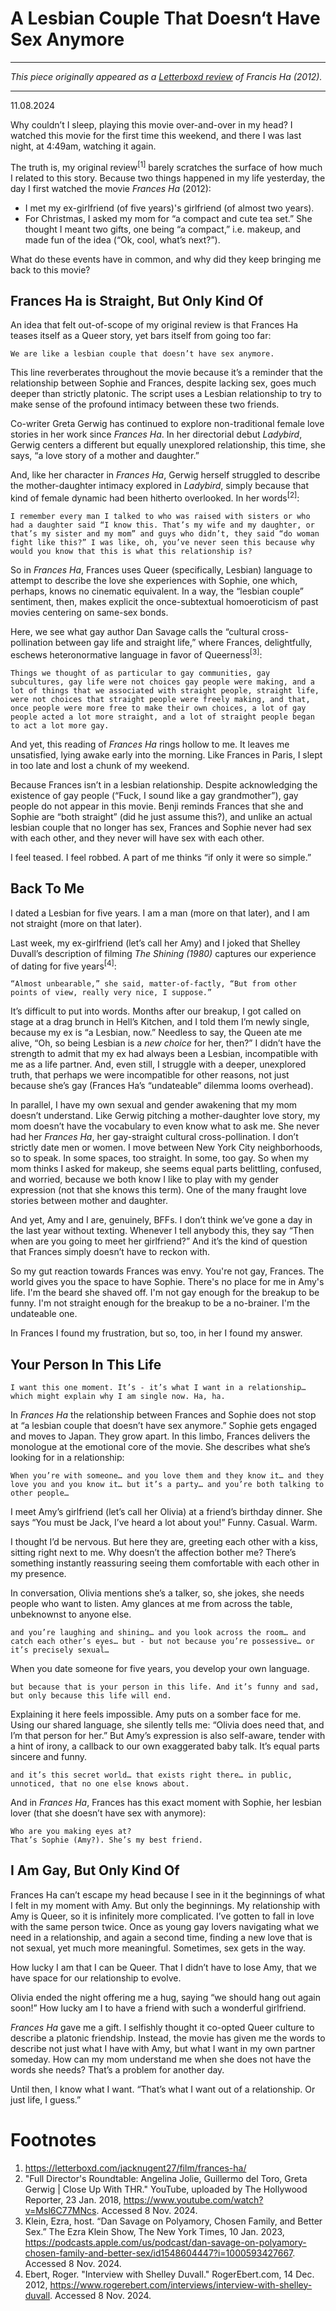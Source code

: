 # A Lesbian Couple That Doesn‘t Have Sex Anymore

---

_This piece originally appeared as a [Letterboxd review](https://letterboxd.com/jacknugent27/film/frances-ha/1/) of Francis Ha (2012)._

---

11.08.2024

Why couldn’t I sleep, playing this movie over-and-over in my head? I watched this movie for the first time this weekend, and there I was last night, at 4:49am, watching it again.

The truth is, my original review<sup>[1]</sup> barely scratches the surface of how much I related to this story. Because two things happened in my life yesterday, the day I first watched the movie _Frances Ha_ (2012):

- I met my ex-girlfriend (of five years)'s girlfriend (of almost two years).
- For Christmas, I asked my mom for “a compact and cute tea set.” She thought I meant two gifts, one being “a compact,” i.e. makeup, and made fun of the idea (“Ok, cool, what’s next?”).

What do these events have in common, and why did they keep bringing me back to this movie?

## Frances Ha is Straight, But Only Kind Of

An idea that felt out-of-scope of my original review is that Frances Ha teases itself as a Queer story, yet bars itself from going too far:

    We are like a lesbian couple that doesn’t have sex anymore.

This line reverberates throughout the movie because it’s a reminder that the relationship between Sophie and Frances, despite lacking sex, goes much deeper than strictly platonic. The script uses a Lesbian relationship to try to make sense of the profound intimacy between these two friends.

Co-writer Greta Gerwig has continued to explore non-traditional female love stories in her work since _Frances Ha_. In her directorial debut _Ladybird_, Gerwig centers a different but equally unexplored relationship, this time, she says, “a love story of a mother and daughter.”

And, like her character in _Frances Ha_, Gerwig herself struggled to describe the mother-daughter intimacy explored in _Ladybird_, simply because that kind of female dynamic had been hitherto overlooked. In her words<sup>[2]</sup>:

    I remember every man I talked to who was raised with sisters or who had a daughter said “I know this. That’s my wife and my daughter, or that’s my sister and my mom” and guys who didn’t, they said “do woman fight like this?” I was like, oh, you’ve never seen this because why would you know that this is what this relationship is?

So in _Frances Ha_, Frances uses Queer (specifically, Lesbian) language to attempt to describe the love she experiences with Sophie, one which, perhaps, knows no cinematic equivalent. In a way, the “lesbian couple” sentiment, then, makes explicit the once-subtextual homoeroticism of past movies centering on same-sex bonds.

Here, we see what gay author Dan Savage calls the “cultural cross-pollination between gay life and straight life,” where Frances, delightfully, eschews heteronormative language in favor of Queerness<sup>[3]</sup>:

    Things we thought of as particular to gay communities, gay subcultures, gay life were not choices gay people were making, and a lot of things that we associated with straight people, straight life, were not choices that straight people were freely making, and that, once people were more free to make their own choices, a lot of gay people acted a lot more straight, and a lot of straight people began to act a lot more gay.

And yet, this reading of _Frances Ha_ rings hollow to me. It leaves me unsatisfied, lying awake early into the morning. Like Frances in Paris, I slept in too late and lost a chunk of my weekend.

Because Frances isn’t in a lesbian relationship. Despite acknowledging the existence of gay people (“Fuck, I sound like a gay grandmother”), gay people do not appear in this movie. Benji reminds Frances that she and Sophie are “both straight” (did he just assume this?), and unlike an actual lesbian couple that no longer has sex, Frances and Sophie never had sex with each other, and they never will have sex with each other.

I feel teased. I feel robbed. A part of me thinks “if only it were so simple.”

## Back To Me

I dated a Lesbian for five years. I am a man (more on that later), and I am not straight (more on that later).

Last week, my ex-girlfriend (let’s call her Amy) and I joked that Shelley Duvall’s description of filming _The Shining (1980)_ captures our experience of dating for five years<sup>[4]</sup>:

    “Almost unbearable,” she said, matter-of-factly, “But from other points of view, really very nice, I suppose.”

It’s difficult to put into words. Months after our breakup, I got called on stage at a drag brunch in Hell’s Kitchen, and I told them I’m newly single, because my ex is “a Lesbian, now.” Needless to say, the Queen ate me alive, “Oh, so being Lesbian is a _new choice_ for her, then?” I didn’t have the strength to admit that my ex had always been a Lesbian, incompatible with me as a life partner. And, even still, I struggle with a deeper, unexplored truth, that perhaps we were incompatible for other reasons, not just because she’s gay (Frances Ha’s “undateable” dilemma looms overhead).

In parallel, I have my own sexual and gender awakening that my mom doesn’t understand. Like Gerwig pitching a mother-daughter love story, my mom doesn’t have the vocabulary to even know what to ask me. She never had her _Frances Ha_, her gay-straight cultural cross-pollination. I don’t strictly date men or women. I move between New York City neighborhoods, so to speak. In some spaces, too straight. In some, too gay. So when my mom thinks I asked for makeup, she seems equal parts belittling, confused, and worried, because we both know I like to play with my gender expression (not that she knows this term). One of the many fraught love stories between mother and daughter.

And yet, Amy and I are, genuinely, BFFs. I don’t think we’ve gone a day in the last year without texting. Whenever I tell anybody this, they say “Then when are you going to meet her girlfriend?” And it’s the kind of question that Frances simply doesn’t have to reckon with.

So my gut reaction towards Frances was envy. You're not gay, Frances. The world gives you the space to have Sophie. There's no place for me in Amy's life. I'm the beard she shaved off. I'm not gay enough for the breakup to be funny. I'm not straight enough for the breakup to be a no-brainer. I'm the undateable one.

In Frances I found my frustration, but so, too, in her I found my answer.

## Your Person In This Life

    I want this one moment. It’s - it’s what I want in a relationship… which might explain why I am single now. Ha, ha.

In _Frances Ha_ the relationship between Frances and Sophie does not stop at “a lesbian couple that doesn’t have sex anymore.” Sophie gets engaged and moves to Japan. They grow apart. In this limbo, Frances delivers the monologue at the emotional core of the movie. She describes what she’s looking for in a relationship:

    When you’re with someone… and you love them and they know it… and they love you and you know it… but it’s a party… and you’re both talking to other people…

I meet Amy’s girlfriend (let’s call her Olivia) at a friend’s birthday dinner. She says “You must be Jack, I’ve heard a lot about you!” Funny. Casual. Warm.

I thought I’d be nervous. But here they are, greeting each other with a kiss, sitting right next to me. Why doesn’t the affection bother me? There’s something instantly reassuring seeing them comfortable with each other in my presence.

In conversation, Olivia mentions she’s a talker, so, she jokes, she needs people who want to listen. Amy glances at me from across the table, unbeknownst to anyone else.

    and you’re laughing and shining… and you look across the room… and catch each other’s eyes… but - but not because you’re possessive… or it’s precisely sexual…

When you date someone for five years, you develop your own language.

    but because that is your person in this life. And it’s funny and sad, but only because this life will end.

Explaining it here feels impossible. Amy puts on a somber face for me. Using our shared language, she silently tells me: “Olivia does need that, and I’m that person for her.” But Amy’s expression is also self-aware, tender with a hint of irony, a callback to our own exaggerated baby talk. It’s equal parts sincere and funny.

    and it’s this secret world… that exists right there… in public, unnoticed, that no one else knows about.

And in _Frances Ha_, Frances has this exact moment with Sophie, her lesbian lover (that she doesn’t have sex with anymore):

    Who are you making eyes at?
    That’s Sophie (Amy?). She’s my best friend.

## I Am Gay, But Only Kind Of

Frances Ha can’t escape my head because I see in it the beginnings of what I felt in my moment with Amy. But only the beginnings. My relationship with Amy is Queer, so it is infinitely more complicated. I’ve gotten to fall in love with the same person twice. Once as young gay lovers navigating what we need in a relationship, and again a second time, finding a new love that is not sexual, yet much more meaningful. Sometimes, sex gets in the way.

How lucky I am that I can be Queer. That I didn’t have to lose Amy, that we have space for our relationship to evolve.

Olivia ended the night offering me a hug, saying “we should hang out again soon!” How lucky am I to have a friend with such a wonderful girlfriend.

_Frances Ha_ gave me a gift. I selfishly thought it co-opted Queer culture to describe a platonic friendship. Instead, the movie has given me the words to describe not just what I have with Amy, but what I want in my own partner someday. How can my mom understand me when she does not have the words she needs? That’s a problem for another day.

Until then, I know what I want. “That’s what I want out of a relationship. Or just life, I guess.”

# Footnotes

1.  https://letterboxd.com/jacknugent27/film/frances-ha/
2.  "Full Director's Roundtable: Angelina Jolie, Guillermo del Toro, Greta Gerwig | Close Up With THR." YouTube, uploaded by The Hollywood Reporter, 23 Jan. 2018, https://www.youtube.com/watch?v=Msl6C77MNcs. Accessed 8 Nov. 2024.
3.  Klein, Ezra, host. “Dan Savage on Polyamory, Chosen Family, and Better Sex.” The Ezra Klein Show, The New York Times, 10 Jan. 2023, https://podcasts.apple.com/us/podcast/dan-savage-on-polyamory-chosen-family-and-better-sex/id1548604447?i=1000593427667. Accessed 8 Nov. 2024.
4.  Ebert, Roger. "Interview with Shelley Duvall." RogerEbert.com, 14 Dec. 2012, https://www.rogerebert.com/interviews/interview-with-shelley-duvall. Accessed 8 Nov. 2024.
